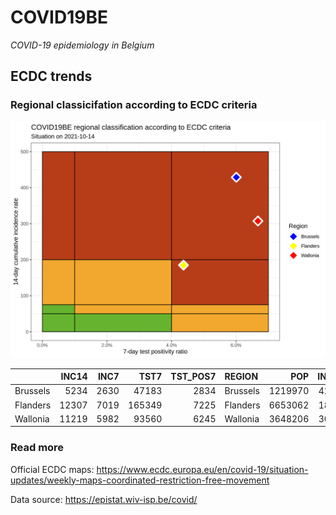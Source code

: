 
# COVID19BE

*COVID-19 epidemiology in Belgium*

## ECDC trends

### Regional classicifation according to ECDC criteria

![](COVID9BE-ecdc-trend.png)

|          | INC14 | INC7 |   TST7 | TST\_POS7 | REGION   |     POP | INC14\_RT |       PR7 |        GR |
| :------- | ----: | ---: | -----: | --------: | :------- | ------: | --------: | --------: | --------: |
| Brussels |  5234 | 2630 |  47183 |      2834 | Brussels | 1219970 |  429.0269 | 0.0600640 | 0.0099846 |
| Flanders | 12307 | 7019 | 165349 |      7225 | Flanders | 6653062 |  184.9825 | 0.0436955 | 0.3273449 |
| Wallonia | 11219 | 5982 |  93560 |      6245 | Wallonia | 3648206 |  307.5210 | 0.0667486 | 0.1422570 |

### Read more

Official ECDC maps:
<https://www.ecdc.europa.eu/en/covid-19/situation-updates/weekly-maps-coordinated-restriction-free-movement>

Data source: <https://epistat.wiv-isp.be/covid/>
